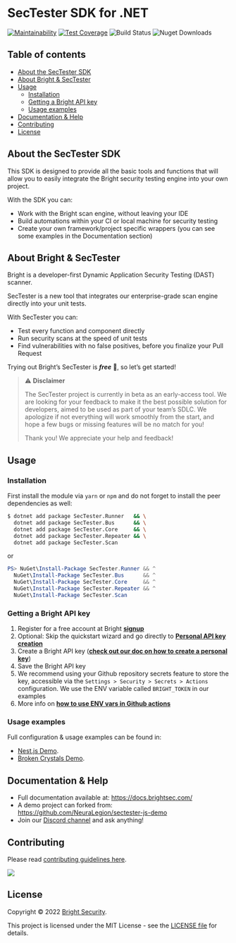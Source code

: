 # SecTester SDK for .NET

[![Maintainability](https://api.codeclimate.com/v1/badges/c92a6cb490b75c55133a/maintainability)](https://codeclimate.com/github/NeuraLegion/sectester-net/maintainability)
[![Test Coverage](https://api.codeclimate.com/v1/badges/c92a6cb490b75c55133a/test_coverage)](https://codeclimate.com/github/NeuraLegion/sectester-net/test_coverage)
![Build Status](https://github.com/NeuraLegion/sectester-net/actions/workflows/coverage.yml/badge.svg?branch=master&event=push)
![Nuget Downloads](https://img.shields.io/nuget/dt/SecTester.Core)

## Table of contents

- [About the SecTester SDK](#about-the-sectester-sdk)
- [About Bright & SecTester](#about-bright--sectester)
- [Usage](#usage)
  - [Installation](#installation)
  - [Getting a Bright API key](#getting-a-bright-api-key)
  - [Usage examples](#usage-examples)
- [Documentation & Help](#documentation--help)
- [Contributing](#contributing)
- [License](#license)

## About the SecTester SDK

This SDK is designed to provide all the basic tools and functions that will allow you to easily integrate the Bright
security testing engine into your own project.

With the SDK you can:

- Work with the Bright scan engine, without leaving your IDE
- Build automations within your CI or local machine for security testing
- Create your own framework/project specific wrappers (you can see some examples in the Documentation section)

## About Bright & SecTester

Bright is a developer-first Dynamic Application Security Testing (DAST) scanner.

SecTester is a new tool that integrates our enterprise-grade scan engine directly into your unit tests.

With SecTester you can:

- Test every function and component directly
- Run security scans at the speed of unit tests
- Find vulnerabilities with no false positives, before you finalize your Pull Request

Trying out Bright’s SecTester is _**free**_ 💸, so let’s get started!

> ⚠️ **Disclaimer**
>
> The SecTester project is currently in beta as an early-access tool. We are looking for your feedback to make it the
> best possible solution for developers, aimed to be used as part of your team’s SDLC. We apologize if not everything will
> work smoothly from the start, and hope a few bugs or missing features will be no match for you!
>
> Thank you! We appreciate your help and feedback!

## Usage

### Installation

First install the module via `yarn` or `npm` and do not forget to install the peer dependencies as well:

```bash
$ dotnet add package SecTester.Runner   && \
  dotnet add package SecTester.Bus      && \
  dotnet add package SecTester.Core     && \
  dotnet add package SecTester.Repeater && \
  dotnet add package SecTester.Scan
```

or

```powershell
PS> NuGet\Install-Package SecTester.Runner && ^
  NuGet\Install-Package SecTester.Bus      && ^
  NuGet\Install-Package SecTester.Core     && ^
  NuGet\Install-Package SecTester.Repeater && ^
  NuGet\Install-Package SecTester.Scan
```

### Getting a Bright API key

1. Register for a free account at Bright [**signup**](https://app.neuralegion.com/signup)
2. Optional: Skip the quickstart wizard and go directly to [**Personal API key
   creation**](https://app.neuralegion.com/profile)
3. Create a Bright API key ([**check out our doc on how to create a personal
   key**](https://docs.brightsec.com/docs/manage-your-personal-account#manage-your-personal-api-keys-authentication-tokens))
4. Save the Bright API key
  1. We recommend using your Github repository secrets feature to store the key, accessible via
     the `Settings > Security > Secrets > Actions` configuration. We use the ENV variable called `BRIGHT_TOKEN` in our
     examples
  2. More info on [**how to use ENV vars in Github
     actions**](https://docs.github.com/en/actions/learn-github-actions/environment-variables)

### Usage examples

Full configuration & usage examples can be found in:

- [Nest.js Demo](https://github.com/NeuraLegion/sectester-js-demo).
- [Broken Crystals Demo](https://github.com/NeuraLegion/sectester-js-demo-broken-crystals).

## Documentation & Help

- Full documentation available at: https://docs.brightsec.com/
- A demo project can forked from: https://github.com/NeuraLegion/sectester-js-demo
- Join our [Discord channel](https://discord.gg/jy9BB7twtG) and ask anything!

## Contributing

Please read [contributing guidelines here](./CONTRIBUTING.md).

<a href="https://github.com/NeuraLegion/sectester-net/graphs/contributors">
  <img src="https://contrib.rocks/image?repo=NeuraLegion/sectester-net" />
</a>

## License

Copyright © 2022 [Bright Security](https://brightsec.com/).

This project is licensed under the MIT License - see the [LICENSE file](LICENSE) for details.
